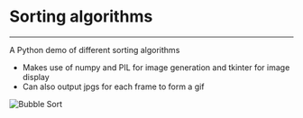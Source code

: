 # Sorting algorithms

---

A Python demo of different sorting algorithms

- Makes use of numpy and PIL for image generation and tkinter for image display
- Can also output jpgs for each frame to form a gif

![Bubble Sort](https://tommygymer.github.io/Sorting_algorithms/bubble.gif)
